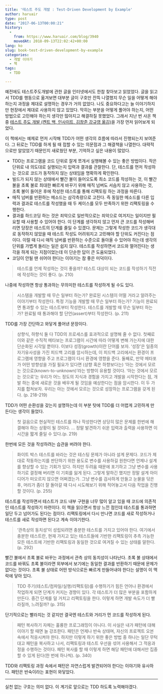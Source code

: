 ```yaml
---
title: '테스트 주도 개발 : Test-Driven Development by Example'
author: haruair
type: post
date: "2017-06-13T00:00:21"
history:
  - 
    from: https://www.haruair.com/blog/3940
    movedAt: 2018-09-13T22:02:42+00:00
lang: ko
slug: book-test-driven-development-by-example
categories:
  - 개발 이야기
  - 책
tags:
  - TDD

---
```

예전에도 테스트주도개발에 관한 글을 인터넷에서도 한참 찾아보고 읽었었다. 글을 읽고서 TDD를 행동으로 옮겨보면 대부분 글이 구호만 잔뜩 나열했지 무슨 일을 어떻게 해야 하는지 과정을 제대로 설명하는 경우가 거의 없었다. 나도 중요하다고는 늘 이야기하지만 현장에서 제대로 사용하지 않고 있었다. 막히는 부분을 어떻게 풀어야 하는지, 어떤 방법으로 고민해야 하는지 생각만 많아지고 해결하질 못했었다. 그래서 지난 번 사온 책 중 [테스트 주도 개발 (켄트 백, 인사이트, 김창준 강규영 옮김)][1]을 가장 먼저 읽어보게 되었다.

이 책에서는 예제로 먼저 시작해 TDD가 어떤 생각의 흐름에 따라서 진행되는지 보여준다. 그 뒤로는 TDD를 하게 될 때 접할 수 있는 의문점과 그 해결책을 나열한다. 대략적으로만 알았었기 때문인지 새로웠던 부분, 기억하고 싶은 내용이 많았다.

  * TDD는 프로그램을 코드 단위로 잘게 쪼개서 실행해볼 수 있는 좋은 방법이다. 작은 단위로 내 의도대로 실행되는지 입력과 결과를 관찰한다. 단, 테스트를 먼저 작성하는 것으로 코드가 동작하지 않는 상태임을 명확하게 확인한다.
  * 빌드가 되지 않는 상태에서 빨간 불이 들어오도록 최소 코드를 작성하는 것, 이 빨간 불을 초록 불로 최대한 빠르게 바꾸기 위해 매직 넘버도 서슴치 않고 사용하는 것, 초록 불이 들어온 후에 작성한 테스트를 통해 리팩토링 하는 과정을 따른다.
  * 매직 넘버를 반환하는 메소드는 삼각측량으로 고친다. 즉 동일한 메소드를 다른 입력과 결과로 테스트를 작성했을 때 두 케이스를 모두 만족하기 위한 리팩토링을 수행한다.
  * 결과를 하드코딩 하는 것은 죄악으로 일반적으로는 죄악으로 여겨지는 일이지만 필요할 때 사용할 수 있어야 한다. 이 단계를 생각하지 않고 먼저 큰 코드를 작성해버리면 당장은 테스트의 단계를 줄일 수 있겠다. 문제는 그렇게 작성한 코드가 생각대로 동작하지 않았을 때 테스트 작성도 어려워지고 고민해야 할 단위도 커진다는 점이다. 이럴 때 다시 매직 넘버를 반환하는 수준으로 돌아올 수 있어야 하는데 생각의 단위를 가볍게 돌리는 일은 쉽지 않다. 테스트를 작성하면서 코드와 멀어진다는 생각을 하게 되는 지점이었는데 이 단순한 답이 큰 도움되었다.
  * 코딩이 안될 땐 쉬어야 한다는 이야기는 참 좋은 미덕이다.

> 테스트를 언제 작성하는 것이 좋을까? 테스트 대상이 되는 코드를 작성하기 직전에 작성하는 것이 좋다. (p. 210) 

나중에 작성하면 항상 통과하는 무의미한 테스트를 작성하게 될 수도 있다.

> 시스템을 개발할 때 무슨 일부터 하는가? 완료된 시스템이 어떨 거라고 알려주는 이야기부터 작성한다. 특정 기능을 개발할 때 무슨 일부터 하는가? 기능이 완료되면 통과할 수 있는 테스트부터 작성한다. 테스트를 개발할 때 무슨 일부터 하는가? 완료될 때 통과해야 할 단언(assert)부터 작성한다. (p. 211) 

TDD를 가장 간단하고 와닿게 풀어낸 문장이다.

> 상향식, 하향식 둘 다 TDD의 프로세스를 효과적으로 설명해 줄 수 없다. 첫째로 이와 같은 수직적 메타보는 프로그램이 시간에 따라 어떻게 변해 가는지에 대한 단순화된 시각일 뿐이다. 이보다 성장(growth)이란 단어를 보자. &#8216;성장&#8217;은 일종의 자기유사성을 가진 피드백 고리를 암시하는데, 이 피드백 고리에서는 환경이 프로그램에 영향을 주고 프로그램이 다시 환경에 영향을 준다. 둘째로, 만약 메타포가 어떤 방향성을 가질 필요가 있다면 (상향 혹은 하향보다는) &#8216;아는 것에서 모르는 것으로(known-to-unknown)&#8217;라는 방향이 유용할 것이다. &#8216;아는 것에서 모르는 것으로&#8217;는 우리가 어느 정도의 지식과 경험을 가지고 개발을 시작한다는 점, 개발 하는 중에 새로운 것을 배우게 될 것임을 예상한다는 점을 암시한다. 이 두 가지를 합쳐보자. 우리는 아는 것에서 모르는 것으로 성장하는 프로그램을 갖게 된다. (p. 218-219) 

TDD가 어떤 순환성을 갖는지 설명하는데 이 부분 탓에 TDD를 더 어렵게 고민하게 만든다는 생각이 들었다.

> 첫 걸음으로 현실적인 테스트를 하나 작성한다면 상당히 많은 문제를 한번에 해결해야 하는 상황이 될 것이다. &#8230; 정말 발견하기 쉬운 입력과 출력을 사용하면 이 시간을 짧게 줄일 수 있다.(p. 219) 

한번에 모든 것을 작성하려는 습관을 버려야 한다.

> 화이트 박스 테스트를 바라는 것은 테스팅 문제가 아니라 설계 문제다. 코드가 제대로 작동하는지를 판단하기 위한 용도로 변수를 사용하길 원한다면 언제나 설계를 향상할 수 있는 기회가 있다. 하지만 두려움 때문에 포기하고 그냥 변수를 사용하기로 결정해 버리면 이 기회를 잃게 된다. 그렇게 말하긴 했지만 정말 설계 아이디어가 떠오르지 않으면 어쩌겠는가. 그냥 변수를 검사하게 만들고 눈물을 닦은 후, 머리가 좀더 잘 돌아갈 때 다시 시도해보기 위해 적어놓고서 다음 작업을 진행할 것이다. (p. 255) 

테스트를 작성하면서 테스트가 코드 내부 구현을 너무 많이 알고 있을 때 코드에 의존적인 테스트를 작성하기 마련이다. 이 책을 읽으면서 항상 느낀 점인데 테스트를 통과하면 일단 두고 넘어가도 된다는 점이다. 리팩토링에서 다시 만나면 코드를 새로 작성하거나 테스트를 새로 작성하면 된다고 계속 이야기한다.

> &#8216;관측상의 동치성&#8217;이 성립되려면 충분한 테스트를 가지고 있어야 한다. 여기에서 충분한 테스트란, 현재 가지고 있는 테스트들에 기반한 리팩토링이 추측 가능한 모든 테스트에 기반한 리팩토링과 동일한 것으로 여겨질 수 있는 상태를 말한다. (p. 292) 

빨간 불에서 초록 불로 바꾸는 과정에서 관측 상의 동치성이 나타난다. 초록 불 상태에서 코드를 바꿔도 초록 불이라면 외부에서 보기에는 동일한 결과를 반환하기 때문에 문제가 없다는 것이다. 초록 불 상태로 어떤 방식으로든 빠르게 만들어내야 한다는 설명이 이 맥락에 닿아 있다.

> TDD 주기(테스트/컴파일/실행/리팩토링)를 수행하기가 힘든 언어나 환경에서 작업하게 되면 단계가 커지는 경향이 있다. 각 테스트가 더 많은 부분을 포함하게 만든다. 중간 단계를 덜 거치고 리팩토링을 한다. 이렇게 하면 개발 속도가 더 빨라질까, 느려질까? (p. 315) 

단기적으로는 빨라지는 것 같지만 결국엔 테스트와 거리가 먼 코드를 작성하게 된다.

> 패턴 복사하기 자체는 훌륭한 프로그래밍이 아니다. 이 사실은 내가 패턴에 대해 이야기 할 때면 늘 강조한다. 패턴은 언제나 반숙 상태며, 자신의 프로젝트 오븐 속에서 적응시켜야 한다. 하지만 이렇게 하기 위한 좋은 방법 중 하나는 일단 무턱대고 패턴을 복사하고 나서, 리팩토링과 테스트 우선을 섞어 사용해서 그 적응과정을 수행하는 것이다. 패턴 복사를 할 때 이렇게 하면 해당 패턴에 대해서만 집중할 수 있게 된다(한 번에 하나씩). (p. 340) 

TDD와 리팩토링 과정 속에서 패턴은 자연스럽게 발견되어야 한다는 이야기와 유사하다. 패턴은 반숙이라는 표현이 와닿았다.

* * *

실천 없는 구호는 의미 없다. 이 계기로 앞으로는 TDD 하도록 노력해야겠다.

 [1]: http://www.insightbook.co.kr/%EB%8F%84%EC%84%9C-%EB%AA%A9%EB%A1%9D/ppp-%EC%8B%9C%EB%A6%AC%EC%A6%88/%ED%85%8C%EC%8A%A4%ED%8A%B8-%EC%A3%BC%EB%8F%84-%EA%B0%9C%EB%B0%9C